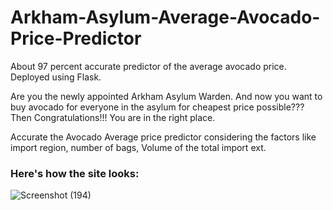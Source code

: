 # Arkham-Asylum-Average-Avocado-Price-Predictor
About 97 percent accurate predictor of the average avocado price. Deployed using Flask.

Are you the newly appointed Arkham Asylum Warden. And now you want to buy avocado for everyone in
the asylum for cheapest price possible??? Then Congratulations!!!
You are in the right place.


Accurate the Avocado Average price predictor considering the factors like import region, number of bags, Volume of the total import ext.

### Here's how the site looks:
![Screenshot (194)](https://user-images.githubusercontent.com/72303641/139556890-8dd67c95-00d5-4107-a623-6770c4ed6710.png)


